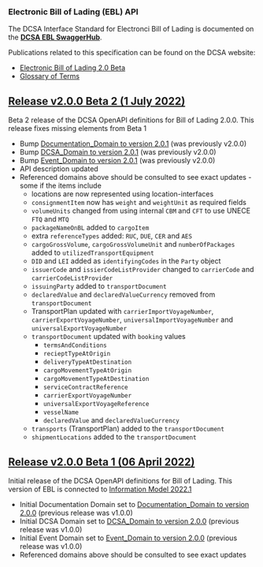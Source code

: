 ### Electronic Bill of Lading (EBL) API

The DCSA Interface Standard for Electronci Bill of Lading is documented on the [**DCSA EBL SwaggerHub**](https://app.swaggerhub.com/apis/dcsaorg/DCSA_EBL).

Publications related to this specification can be found on the DCSA website:
- [Electronic Bill of Lading 2.0 Beta](https://knowledge.dcsa.org/s/publication?publicationId=a0r7T000000L8lPQAS)
- [Glossary of Terms](https://knowledge.dcsa.org/s/glossary)

<a name="v200B2"></a>[Release v2.0.0 Beta 2 (1 July 2022)](https://app.swaggerhub.com/apis-docs/dcsaorg/DCSA_EBL/2.0.0-Beta-2)
---
Beta 2 release of the DCSA OpenAPI definitions for Bill of Lading 2.0.0. This release fixes missing elements from Beta 1

- Bump [Documentation_Domain to version 2.0.1](https://github.com/dcsaorg/DCSA-OpenAPI/tree/master/domain/documentation#v201) (was previously v2.0.0)
- Bump [DCSA_Domain to version 2.0.1](https://github.com/dcsaorg/DCSA-OpenAPI/tree/master/domain/dcsa#v201) (was previously v2.0.0)
- Bump [Event_Domain to version 2.0.1](https://github.com/dcsaorg/DCSA-OpenAPI/tree/master/domain/event#v201) (was previously v2.0.0)
- API description updated
- Referenced domains above should be consulted to see exact updates - some if the items include
  - locations are now represented using location-interfaces
  - `consignmentItem` now has `weight` and `weightUnit` as required fields
  - `volumeUnits` changed from using internal `CBM` and `CFT` to use UNECE `FTQ` and `MTQ`
  - `packageNameOnBL` added to `cargoItem`
  - extra `referenceTypes` added: `RUC`, `DUE`, `CER` and `AES`
  - `cargoGrossVolume`, `cargoGrossVolumeUnit` and `numberOfPackages` added to `utilizedTransportEquipment`
  - `DID` and `LEI` added as `identifyingCodes` in the `Party` object
  - `issuerCode` and `issierCodeListProvider` changed to `carrierCode` and `carrierCodeListProvider`
  - `issuingParty` added to `transportDocument`
  - `declaredValue` and `declaredValueCurrency` removed from `transportDocument`
  - TransportPlan updated with `carrierImportVoyageNumber`, `carrierExportVoyageNumber`, `universalImportVoyageNumber` and `universalExportVoyageNumber`
  - `transportDocument` updated with `booking` values
    - `termsAndConditions`
    - `recieptTypeAtOrigin`
    - `deliveryTypeAtDestination`
    - `cargoMovementTypeAtOrigin`
    - `cargoMovementTypeAtDestination`
    - `serviceContractReference`
    - `carrierExportVoyageNumber`
    - `universalExportVoyageReference`
    - `vesselName`
    - `declaredValue` and `declaredValueCurrency`
  - `transports` (TransportPlan) added to the `transportDocument`
  - `shipmentLocations` added to the `transportDocument`

<a name="v200B1"></a>[Release v2.0.0 Beta 1 (06 April 2022)](https://app.swaggerhub.com/apis-docs/dcsaorg/DCSA_EBL/2.0.0-Beta-1)
---
Initial release of the DCSA OpenAPI definitions for Bill of Lading. This version of EBL is connected to [Information Model 2022.1](https://dcsa.my.salesforce.com/sfc/p/#2o000000YvHJ/a/7T000000bnvo/id.kB9TVoeYABFV8NwRBQvgVkWXXK7DAuIelpCDw13M)

- Initial Documentation Domain set to [Documentation_Domain to version 2.0.0](https://github.com/dcsaorg/DCSA-OpenAPI/tree/master/domain/documentation#v200) (previous release was v1.0.0)
- Initial DCSA Domain set to [DCSA_Domain to version 2.0.0](https://github.com/dcsaorg/DCSA-OpenAPI/tree/master/domain/dcsa#v200) (previous release was v1.0.0)
- Initial Event Domain set to [Event_Domain to version 2.0.0](https://github.com/dcsaorg/DCSA-OpenAPI/tree/master/domain/event#v200) (previous release was v1.0.0)
- Referenced domains above should be consulted to see exact updates
